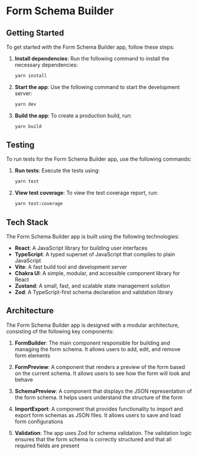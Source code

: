 # Form Schema Builder

## Getting Started

To get started with the Form Schema Builder app, follow these steps:

1. **Install dependencies**: Run the following command to install the necessary dependencies:
   ```sh
   yarn install
   ```

2. **Start the app**: Use the following command to start the development server:
   ```sh
   yarn dev
   ```

3. **Build the app**: To create a production build, run:
   ```sh
   yarn build
   ```

## Testing

To run tests for the Form Schema Builder app, use the following commands:

1. **Run tests**: Execute the tests using:
   ```sh
   yarn test
   ```

2. **View test coverage**: To view the test coverage report, run:
   ```sh
   yarn test:coverage
   ```

## Tech Stack

The Form Schema Builder app is built using the following technologies:

- **React**: A JavaScript library for building user interfaces
- **TypeScript**: A typed superset of JavaScript that compiles to plain JavaScript
- **Vite**: A fast build tool and development server
- **Chakra UI**: A simple, modular, and accessible component library for React
- **Zustand**: A small, fast, and scalable state management solution
- **Zod**: A TypeScript-first schema declaration and validation library

## Architecture

The Form Schema Builder app is designed with a modular architecture, consisting of the following key components:

1. **FormBuilder**: The main component responsible for building and managing the form schema. It allows users to add, edit, and remove form elements

2. **FormPreview**: A component that renders a preview of the form based on the current schema. It allows users to see how the form will look and behave

3. **SchemaPreview**: A component that displays the JSON representation of the form schema. It helps users understand the structure of the form

4. **ImportExport**: A component that provides functionality to import and export form schemas as JSON files. It allows users to save and load form configurations

5. **Validation**: The app uses Zod for schema validation. The validation logic ensures that the form schema is correctly structured and that all required fields are present
